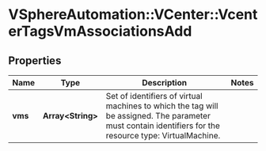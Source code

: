 # VSphereAutomation::VCenter::VcenterTagsVmAssociationsAdd

## Properties
Name | Type | Description | Notes
------------ | ------------- | ------------- | -------------
**vms** | **Array&lt;String&gt;** | Set of identifiers of virtual machines to which the tag will be assigned. The parameter must contain identifiers for the resource type: VirtualMachine. | 


